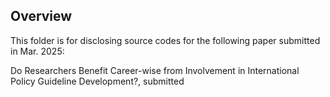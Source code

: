 ## Overview
This folder is for disclosing source codes for the following paper submitted in Mar. 2025:

Do Researchers Benefit Career-wise from Involvement in International Policy Guideline Development?, submitted
